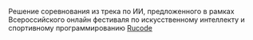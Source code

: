 Решение соревнования из трека по ИИ, предложенного в рамках
Всероссийского онлайн фестиваля по искусственному интеллекту и спортивному программированию [Rucode](https://rucode.net/#/)
